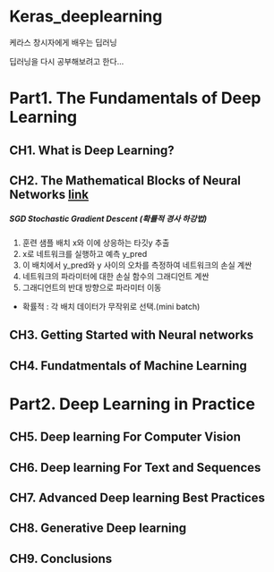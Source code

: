 # Keras_deeplearning
케라스 창시자에게 배우는 딥러닝

딥러닝을 다시 공부해보려고 한다...


# Part1. The Fundamentals of Deep Learning
## CH1. What is Deep Learning?
## CH2. The Mathematical Blocks of Neural Networks [link](https://github.com/miniii222/Keras_Deeplearning/tree/master/CH2.Mathematical_neural_net)

##### SGD Stochastic Gradient Descent (확률적 경사 하강법)
1. 훈련 샘플 배치 x와 이에 상응하는 타깃y 추출
2. x로 네트워크를 실행하고 예측 y_pred
3. 이 배치에서 y_pred와 y 사이의 오차를 측정하여 네트워크의 손실 계싼
4. 네트워크의 파라미터에 대한 손실 함수의 그래디언트 계싼
5. 그래디언트의 반대 방향으로 파라미터 이동

- 확률적 : 각 배치 데이터가 무작위로 선택.(mini batch)


## CH3. Getting Started with Neural networks
## CH4. Fundatmentals of Machine Learning

# Part2. Deep Learning in Practice
## CH5. Deep learning For Computer Vision
## CH6. Deep learning For Text and Sequences
## CH7. Advanced Deep learning Best Practices
## CH8. Generative Deep learning
## CH9. Conclusions

